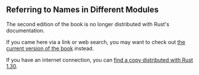 ## Referring to Names in Different Modules

The second edition of the book is no longer distributed with Rust's documentation.

If you came here via a link or web search, you may want to check out [the current version of the book](../ch07-04-bringing-paths-into-scope-with-the-use-keyword.html) instead.

If you have an internet connection, you can [find a copy distributed with Rust 1.30](https://doc.rust-lang.org/1.30.0/book/second-edition/ch07-03-importing-names-with-use.html).